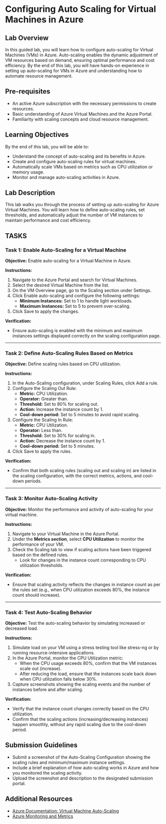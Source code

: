 # Configuring Auto Scaling for Virtual Machines in Azure

## Lab Overview

In this guided lab, you will learn how to configure auto-scaling for Virtual Machines (VMs) in Azure. Auto-scaling enables the dynamic adjustment of VM resources based on demand, ensuring optimal performance and cost efficiency. By the end of this lab, you will have hands-on experience in setting up auto-scaling for VMs in Azure and understanding how to automate resource management.

## Pre-requisites

- An active Azure subscription with the necessary permissions to create resources.
- Basic understanding of Azure Virtual Machines and the Azure Portal.
- Familiarity with scaling concepts and cloud resource management.

## Learning Objectives

By the end of this lab, you will be able to:

- Understand the concept of auto-scaling and its benefits in Azure.
- Create and configure auto-scaling rules for virtual machines.
- Automatically scale VMs based on metrics such as CPU utilization or memory usage.
- Monitor and manage auto-scaling activities in Azure.

## Lab Description

This lab walks you through the process of setting up auto-scaling for Azure Virtual Machines. You will learn how to define auto-scaling rules, set thresholds, and automatically adjust the number of VM instances to maintain performance and cost efficiency.

## TASKS

### Task 1: Enable Auto-Scaling for a Virtual Machine

**Objective:** Enable auto-scaling for a Virtual Machine in Azure.

**Instructions:**

1. Navigate to the Azure Portal and search for Virtual Machines.
2. Select the desired Virtual Machine from the list.
3. On the VM Overview page, go to the Scaling section under Settings.
4. Click Enable auto-scaling and configure the following settings:
    - **Minimum Instances:** Set to 1 to handle light workloads.
    - **Maximum Instances:** Set to 5 to prevent over-scaling.
5. Click Save to apply the changes.

**Verification:**

- Ensure auto-scaling is enabled with the minimum and maximum instances settings displayed correctly on the scaling configuration page.

---

### Task 2: Define Auto-Scaling Rules Based on Metrics

**Objective:** Define scaling rules based on CPU utilization.

**Instructions:**

1. In the Auto-Scaling configuration, under Scaling Rules, click Add a rule.
2. Configure the Scaling Out Rule:
    - **Metric:** CPU Utilization.
    - **Operator:** Greater than.
    - **Threshold:** Set to 80% for scaling out.
    - **Action:** Increase the instance count by 1.
    - **Cool-down period:** Set to 5 minutes to avoid rapid scaling.
3. Configure the Scaling In Rule:
    - **Metric:** CPU Utilization.
    - **Operator:** Less than.
    - **Threshold:** Set to 30% for scaling in.
    - **Action:** Decrease the instance count by 1.
    - **Cool-down period:** Set to 5 minutes.
4. Click Save to apply the rules.

**Verification:**

- Confirm that both scaling rules (scaling out and scaling in) are listed in the scaling configuration, with the correct metrics, actions, and cool-down periods.

---

### Task 3: Monitor Auto-Scaling Activity

**Objective:** Monitor the performance and activity of auto-scaling for your virtual machine.

**Instructions:**

1. Navigate to your Virtual Machine in the Azure Portal.
2. Under the **Metrics section**, select **CPU Utilization** to monitor the performance of your VM.
3. Check the Scaling tab to view if scaling actions have been triggered based on the defined rules.
    - Look for changes in the instance count corresponding to CPU utilization thresholds.

**Verification:**

- Ensure that scaling activity reflects the changes in instance count as per the rules set (e.g., when CPU utilization exceeds 80%, the instance count should increase).

---

### Task 4: Test Auto-Scaling Behavior

**Objective:** Test the auto-scaling behavior by simulating increased or decreased load.

**Instructions:**

1. Simulate load on your VM using a stress testing tool like stress-ng or by running resource-intensive applications.
2. In the Azure Portal, monitor the CPU Utilization metric:
    - When the CPU usage exceeds 80%, confirm that the VM instances scale out (increase).
    - After reducing the load, ensure that the instances scale back down when CPU utilization falls below 30%.
3. Capture screenshots showing the scaling events and the number of instances before and after scaling.

**Verification:**

- Verify that the instance count changes correctly based on the CPU utilization.
- Confirm that the scaling actions (increasing/decreasing instances) happen smoothly, without any rapid scaling due to the cool-down period.

## Submission Guidelines

- Submit a screenshot of the Auto-Scaling Configuration showing the scaling rules and minimum/maximum instance settings.
- Include a brief explanation of how auto-scaling works in Azure and how you monitored the scaling activity.
- Upload the screenshot and description to the designated submission portal.

## Additional Resources

- [Azure Documentation: Virtual Machine Auto-Scaling](https://learn.microsoft.com/azure/virtual-machine-scale-sets/autoscale-overview)
- [Azure Monitoring and Metrics](https://learn.microsoft.com/azure/monitoring-and-metrics/)
